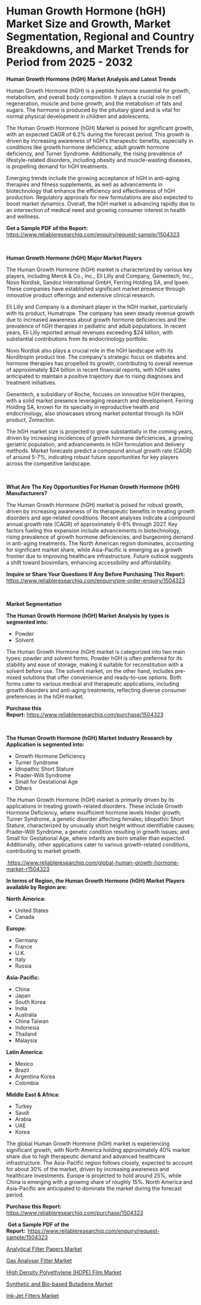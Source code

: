 <p><h1>Human Growth Hormone (hGH) Market Size and Growth, Market Segmentation, Regional and Country Breakdowns, and Market Trends for Period from 2025 -  2032</h1></p><p><strong>Human Growth Hormone (hGH) Market Analysis and Latest Trends</strong></p>
<p><p>Human Growth Hormone (hGH) is a peptide hormone essential for growth, metabolism, and overall body composition. It plays a crucial role in cell regeneration, muscle and bone growth, and the metabolism of fats and sugars. The hormone is produced by the pituitary gland and is vital for normal physical development in children and adolescents.</p><p>The Human Growth Hormone (hGH) Market is poised for significant growth, with an expected CAGR of 6.2% during the forecast period. This growth is driven by increasing awareness of hGH's therapeutic benefits, especially in conditions like growth hormone deficiency, adult growth hormone deficiency, and Turner Syndrome. Additionally, the rising prevalence of lifestyle-related disorders, including obesity and muscle-wasting diseases, is propelling demand for hGH treatments.</p><p>Emerging trends include the growing acceptance of hGH in anti-aging therapies and fitness supplements, as well as advancements in biotechnology that enhance the efficiency and effectiveness of hGH production. Regulatory approvals for new formulations are also expected to boost market dynamics. Overall, the hGH market is advancing rapidly due to an intersection of medical need and growing consumer interest in health and wellness.</p></p>
<p><strong>Get a Sample PDF of the Report:&nbsp;</strong> <a href="https://www.reliableresearchiq.com/enquiry/request-sample/1504323?utm_campaign=1876&utm_medium=2&utm_source=Github&utm_content=ia&utm_term=23032025&utm_id=human-growth-hormone-hgh">https://www.reliableresearchiq.com/enquiry/request-sample/1504323</a></p>
<p>&nbsp;</p>
<p><strong>Human Growth Hormone (hGH) Major Market Players</strong></p>
<p><p>The Human Growth Hormone (hGH) market is characterized by various key players, including Merck & Co., Inc., Eli Lilly and Company, Genentech, Inc., Novo Nordisk, Sandoz International GmbH, Ferring Holding SA, and Ipsen. These companies have established significant market presence through innovative product offerings and extensive clinical research.</p><p>Eli Lilly and Company is a dominant player in the hGH market, particularly with its product, Humatrope. The company has seen steady revenue growth due to increased awareness about growth hormone deficiencies and the prevalence of hGH therapies in pediatric and adult populations. In recent years, Eli Lilly reported annual revenues exceeding $24 billion, with substantial contributions from its endocrinology portfolio.</p><p>Novo Nordisk also plays a crucial role in the hGH landscape with its Norditropin product line. The company's strategic focus on diabetes and hormone therapies has propelled its growth, contributing to overall revenue of approximately $24 billion in recent financial reports, with hGH sales anticipated to maintain a positive trajectory due to rising diagnoses and treatment initiatives.</p><p>Genentech, a subsidiary of Roche, focuses on innovative hGH therapies, with a solid market presence leveraging research and development. Ferring Holding SA, known for its specialty in reproductive health and endocrinology, also showcases strong market potential through its hGH product, Zomacton.</p><p>The hGH market size is projected to grow substantially in the coming years, driven by increasing incidences of growth hormone deficiencies, a growing geriatric population, and advancements in hGH formulation and delivery methods. Market forecasts predict a compound annual growth rate (CAGR) of around 5-7%, indicating robust future opportunities for key players across the competitive landscape.</p></p>
<p>&nbsp;</p>
<p><strong>What Are The Key Opportunities For Human Growth Hormone (hGH) Manufacturers?</strong></p>
<p><p>The Human Growth Hormone (hGH) market is poised for robust growth, driven by increasing awareness of its therapeutic benefits in treating growth disorders and age-related conditions. Recent analyses indicate a compound annual growth rate (CAGR) of approximately 6-8% through 2027. Key factors fueling this expansion include advancements in biotechnology, rising prevalence of growth hormone deficiencies, and burgeoning demand in anti-aging treatments. The North American region dominates, accounting for significant market share, while Asia-Pacific is emerging as a growth frontier due to improving healthcare infrastructure. Future outlook suggests a shift toward biosimilars, enhancing accessibility and affordability.</p></p>
<p><strong>Inquire or Share Your Questions If Any Before Purchasing This Report:</strong> <a href="https://www.reliableresearchiq.com/enquiry/pre-order-enquiry/1504323?utm_campaign=1876&utm_medium=2&utm_source=Github&utm_content=ia&utm_term=23032025&utm_id=human-growth-hormone-hgh">https://www.reliableresearchiq.com/enquiry/pre-order-enquiry/1504323</a></p>
<p>&nbsp;</p>
<p><strong>Market Segmentation</strong></p>
<p><strong>The Human Growth Hormone (hGH) Market Analysis by types is segmented into:</strong></p>
<p><ul><li>Powder</li><li>Solvent</li></ul></p>
<p><p>The Human Growth Hormone (hGH) market is categorized into two main types: powder and solvent forms. Powder hGH is often preferred for its stability and ease of storage, making it suitable for reconstitution with a solvent before use. The solvent market, on the other hand, includes pre-mixed solutions that offer convenience and ready-to-use options. Both forms cater to various medical and therapeutic applications, including growth disorders and anti-aging treatments, reflecting diverse consumer preferences in the hGH market.</p></p>
<p><strong>Purchase this Report:&nbsp;</strong><a href="https://www.reliableresearchiq.com/purchase/1504323?utm_campaign=1876&utm_medium=2&utm_source=Github&utm_content=ia&utm_term=23032025&utm_id=human-growth-hormone-hgh">https://www.reliableresearchiq.com/purchase/1504323</a></p>
<p>&nbsp;</p>
<p><strong>The Human Growth Hormone (hGH) Market Industry Research by Application is segmented into:</strong></p>
<p><ul><li>Growth Hormone Deficiency</li><li>Turner Syndrome</li><li>Idiopathic Short Stature</li><li>Prader-Willi Syndrome</li><li>Small for Gestational Age</li><li>Others</li></ul></p>
<p><p>The Human Growth Hormone (hGH) market is primarily driven by its applications in treating growth-related disorders. These include Growth Hormone Deficiency, where insufficient hormone levels hinder growth; Turner Syndrome, a genetic disorder affecting females; Idiopathic Short Stature, characterized by unusually short height without identifiable causes; Prader-Willi Syndrome, a genetic condition resulting in growth issues; and Small for Gestational Age, where infants are born smaller than expected. Additionally, other applications cater to various growth-related conditions, contributing to market growth.</p></p>
<p><a href="https://www.reliableresearchiq.com/global-human-growth-hormone-market-r1504323?utm_campaign=1876&utm_medium=2&utm_source=Github&utm_content=ia&utm_term=23032025&utm_id=human-growth-hormone-hgh">&nbsp;https://www.reliableresearchiq.com/global-human-growth-hormone-market-r1504323</a></p>
<p><strong>In terms of Region, the Human Growth Hormone (hGH) Market Players available by Region are:</strong></p>
<p>
    <p> <strong> North America: </strong>
        <ul>
            <li>United States</li>
            <li>Canada</li>
        </ul>
        </p> 
    <p> <strong> Europe: </strong>
        <ul>
            <li>Germany</li>
            <li>France</li>
            <li>U.K.</li>
            <li>Italy</li>
            <li>Russia</li>
        </ul>
        </p> 
    <p> <strong> Asia-Pacific: </strong>
        <ul>
            <li>China</li>
            <li>Japan</li>
            <li>South Korea</li>
            <li>India</li>
            <li>Australia</li>
            <li>China Taiwan</li>
            <li>Indonesia</li>
            <li>Thailand</li>
            <li>Malaysia</li>
        </ul>
        </p> 
    <p> <strong> Latin America: </strong>
        <ul>
            <li>Mexico</li>
            <li>Brazil</li>
            <li>Argentina Korea</li>
            <li>Colombia</li>
        </ul>
        </p> 
    <p> <strong> Middle East & Africa: </strong>
        <ul>
            <li>Turkey</li>
            <li>Saudi</li>
            <li>Arabia</li>
            <li>UAE</li>
            <li>Korea</li>
        </ul>
    </p>
    </p>
<p><p>The global Human Growth Hormone (hGH) market is experiencing significant growth, with North America holding approximately 40% market share due to high therapeutic demand and advanced healthcare infrastructure. The Asia-Pacific region follows closely, expected to account for about 30% of the market, driven by increasing awareness and healthcare investments. Europe is projected to hold around 25%, while China is emerging with a growing share of roughly 15%. North America and Asia-Pacific are anticipated to dominate the market during the forecast period.</p></p>
<p><strong>Purchase this Report: </strong><a href="https://www.reliableresearchiq.com/purchase/1504323?utm_campaign=1876&utm_medium=2&utm_source=Github&utm_content=ia&utm_term=23032025&utm_id=human-growth-hormone-hgh">https://www.reliableresearchiq.com/purchase/1504323</a></p>
<p>&nbsp;<strong>Get a Sample PDF of the Report:&nbsp;&nbsp;</strong><a href="https://www.reliableresearchiq.com/enquiry/request-sample/1504323?utm_campaign=1876&utm_medium=2&utm_source=Github&utm_content=ia&utm_term=23032025&utm_id=human-growth-hormone-hgh">https://www.reliableresearchiq.com/enquiry/request-sample/1504323</a></p>
<p><strong></strong></p>
<p><p><a href="https://github.com/drissahrouk/Market-Research-Report-List-1/blob/main/analytical-filter-papers-market.md?utm_campaign=1876&utm_medium=2&utm_source=Github&utm_content=ia&utm_term=23032025&utm_id=human-growth-hormone-hgh">Analytical Filter Papers Market</a></p><p><a href="https://github.com/iontahoehlct/Market-Research-Report-List-1/blob/main/gas-analyser-filter-market.md?utm_campaign=1876&utm_medium=2&utm_source=Github&utm_content=ia&utm_term=23032025&utm_id=human-growth-hormone-hgh">Gas Analyser Filter Market</a></p><p><a href="https://github.com/habyoneub/Market-Research-Report-List-1/blob/main/high-density-polyethylene-hdpe-film-market.md?utm_campaign=1876&utm_medium=2&utm_source=Github&utm_content=ia&utm_term=23032025&utm_id=human-growth-hormone-hgh">High Density Polyethylene (HDPE) Film Market</a></p><p><a href="https://github.com/kemauteve/Market-Research-Report-List-1/blob/main/synthetic-and-bio-based-butadiene-market.md?utm_campaign=1876&utm_medium=2&utm_source=Github&utm_content=ia&utm_term=23032025&utm_id=human-growth-hormone-hgh">Synthetic and Bio-based Butadiene Market</a></p><p><a href="https://github.com/nxauwedaroui2/Market-Research-Report-List-1/blob/main/ink-jet-filters-market.md?utm_campaign=1876&utm_medium=2&utm_source=Github&utm_content=ia&utm_term=23032025&utm_id=human-growth-hormone-hgh">Ink-Jet Filters Market</a></p></p>